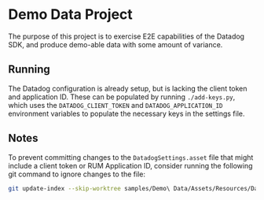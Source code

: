 # Demo Data Project

The purpose of this project is to exercise E2E capabilities of the Datadog SDK, and produce
demo-able data with some amount of variance.

## Running

The Datadog configuration is already setup, but is lacking the client token and application ID. These
can be populated by running `./add-keys.py`, which uses the `DATADOG_CLIENT_TOKEN` and
`DATADOG_APPLICATION_ID` environment variables to populate the necessary keys in the settings file.

## Notes

To prevent committing changes to the `DatadogSettings.asset` file that might include a client token or
RUM Application ID, consider running the following git command to ignore changes to the file:

```bash
git update-index --skip-worktree samples/Demo\ Data/Assets/Resources/DatadogSettings.asset
```
